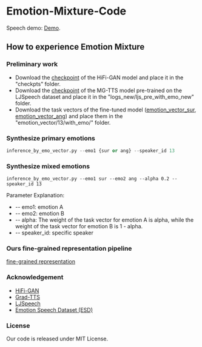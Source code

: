 # Emotion-Mixture-Code

Speech demo: [Demo]().

## How to experience Emotion Mixture

### Preliminary work

- Download the [checkpoint](https://drive.google.com/file/d/1k4KINFlEr3c0pSsbmQEW0tWk1Rf01l1i/view?usp=drive_link) of the HiFi-GAN model and place it in the "checkpts" folder.
- Download the [checkpoint](https://drive.google.com/file/d/1_7zNeaTsugOn3aCKaSSe1WPlZzjfwS2m/view?usp=drive_link) of the MG-TTS model pre-trained on the LJSpeech dataset and place it in the "logs_new/ljs_pre_with_emo_new" folder.
- Download the task vectors of the fine-tuned model ([emotion_vector_sur](https://drive.google.com/file/d/1EsUkrzL89PAZ8tSPiQamXGHjOGtgfcOZ/view?usp=drive_link), [emotion_vector_ang](https://drive.google.com/file/d/1wpJo_dqAPggenx45lRj9E_qLUsBMqHsi/view?usp=drive_link)) and place them in the "emotion_vector/13/with_emo/" folder.

### Synthesize primary emotions

```python
inference_by_emo_vector.py --emo1 {sur or ang} --speaker_id 13
```

### Synthesize mixed emotions

```
inference_by_emo_vector.py --emo1 sur --emo2 ang --alpha 0.2 --speaker_id 13
```

Parameter Explanation:

- -- emo1: emotion A 
- -- emo2: emotion B
- -- alpha: The weight of the task vector for emotion A is alpha, while the weight of the task vector for emotion B is 1 - alpha.
- -- speaker_id: specific speaker

### Ours fine-grained representation pipeline

[fine-grained representation](https://github.com/himilu728/fine-grained-representation)

### Acknowledgement

+ [HiFi-GAN](https://github.com/jik876/hifi-gan)
+ [Grad-TTS](https://github.com/huawei-noah/Speech-Backbones/tree/main/Grad-TTS)
+ [LJSpeech](https://github.com/huawei-noah/Speech-Backbones/tree/main/Grad-TTS)
+ [Emotion Speech Dataset (ESD)](https://github.com/HLTSingapore/Emotional-Speech-Data)

### License

Our code is released under MIT License. 